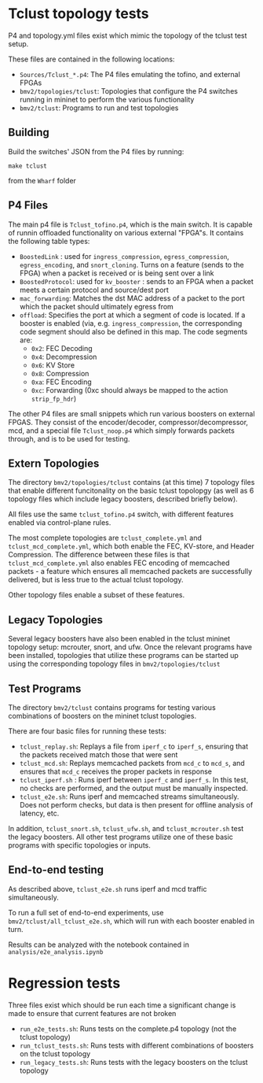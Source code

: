 # Tclust topology tests

P4 and topology.yml files exist which mimic the topology of the tclust test setup.

These files are contained in the following locations:

* `Sources/Tclust_*.p4`: The P4 files emulating the tofino, and external FPGAs
* `bmv2/topologies/tclust`: Topologies that configure the P4 switches running in mininet
to perform the various functionality
* `bmv2/tclust`: Programs to run and test topologies


## Building

Build the switches' JSON from the P4 files by running:
```
make tclust
```
from the `Wharf` folder


## P4 Files

The main p4 file is `Tclust_tofino.p4`, which is the main switch.
It is capable of runnin offloaded functionality on various external "FPGA"s.
It contains the following table types:
* `BoostedLink` : used for `ingress_compression`, `egress_compression`, `egress_encoding`,
  and `snort_cloning`.
  Turns on a feature (sends to the FPGA) when a packet is received or is being sent over a link
* `BoostedProtocol`: used for `kv_booster` : sends to an FPGA when a packet meets a certain
  protocol and source/dest port
* `mac_forwarding`: Matches the dst MAC address of a packet to the port which the packet should
  ultimately egress from
* `offload`: Specifies the port at which a segment of code is located.
  If a booster is enabled (via, e.g. `ingress_compression`, the corresponding code segment should
  also be defined in this map.
  The code segments are:
  * `0x2`: FEC Decoding
  * `0x4`: Decompression
  * `0x6`: KV Store
  * `0x8`: Compression
  * `0xa`: FEC Encoding
  * `0xc`: Forwarding (0xc should always be mapped to the action `strip_fp_hdr`)

The other P4 files are small snippets which run various boosters on external FPGAS.
They consist of the encoder/decoder, compressor/decompressor, mcd, and a special
file `Tclust_noop.p4` which simply forwards packets through, and is to be used for testing.


## Extern Topologies

The directory `bmv2/topologies/tclust` contains (at this time) 7 topology files that enable
different funcitonality on the basic tclust topolopgy (as well as 6 topology files which
include legacy boosters, described briefly below).

All files use the same `tclust_tofino.p4` switch, with different features enabled
via control-plane rules.

The most complete topologies are `tclust_complete.yml` and `tclust_mcd_complete.yml`,
which both enable the FEC, KV-store, and Header Compression. The difference between
these files is that `tclust_mcd_complete.yml` also enables FEC encoding of memcached packets -
a feature which ensures all memcached packets are successfully delivered, but is less
true to the actual tclust topology.

Other topology files enable a subset of these features.


## Legacy Topologies

Several legacy boosters have also been enabled in the tclust mininet topology setup:
mcrouter, snort, and ufw.
Once the relevant programs have been installed, topologies that utilize these programs
can be started up using the corresponding topology files in `bmv2/topologies/tclust`


## Test Programs

The directory `bmv2/tclust` contains programs for testing various combinations of
boosters on the mininet tclust topologies.

There are four basic files for running these tests:
* `tclust_replay.sh`: Replays a file from `iperf_c` to `iperf_s`, ensuring that the packets
received match those that were sent
* `tclust_mcd.sh`: Replays memcached packets from `mcd_c` to `mcd_s`, and ensures that
`mcd_c` receives the proper packets in response
* `tclust_iperf.sh` : Runs iperf between `iperf_c` and `iperf_s`. In this test, no checks are
performed, and the output must be manually inspected.
* `tclust_e2e.sh`: Runs iperf and memcached streams simultaneously. Does not perform checks,
but data is then present for offline analysis of latency, etc.

In addition, `tclust_snort.sh`, `tclust_ufw.sh`, and `tclust_mcrouter.sh` test the legacy boosters.
All other test programs utilize one of these basic programs with specific topologies or inputs.


## End-to-end testing

As described above, `tclust_e2e.sh` runs iperf and mcd traffic simultaneously.

To run a full  set of end-to-end experiments, use `bmv2/tclust/all_tclust_e2e.sh`, which will
run with each booster enabled in turn.

Results can be analyzed with the notebook contained in `analysis/e2e_analysis.ipynb`


# Regression tests

Three files exist which should be run each time a significant change is made to ensure
that current features are not broken

* `run_e2e_tests.sh`: Runs tests on the complete.p4 topology (not the tclust topology)
* `run_tclust_tests.sh`: Runs tests with different combinations of boosters on the tclust topology
* `run_legacy_tests.sh`: Runs tests with the legacy boosters on the tclust topology

